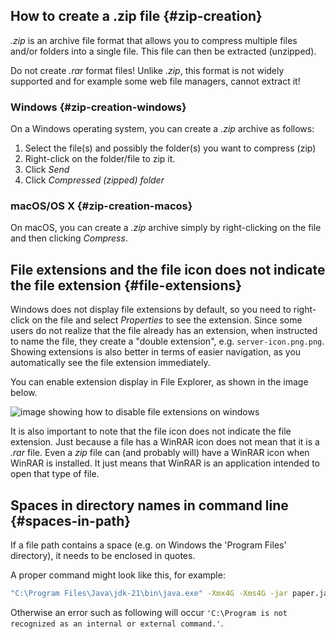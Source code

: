 ## How to create a .zip file {#zip-creation}
*.zip* is an archive file format that allows you to compress multiple files and/or folders into a single file. This file can then be extracted (unzipped).

Do not create *.rar* format files! Unlike *.zip*, this format is not widely supported and for example some web file managers, cannot extract it!

### Windows {#zip-creation-windows}
On a Windows operating system, you can create a *.zip* archive as follows:

1. Select the file(s) and possibly the folder(s) you want to compress (zip)
2. Right-click on the folder/file to zip it.
3. Click *Send*
4. Click *Compressed (zipped) folder*

### macOS/OS X {#zip-creation-macos}
On macOS, you can create a *.zip* archive simply by right-clicking on the file and then clicking *Compress*.

## File extensions and the file icon does not indicate the file extension {#file-extensions}
Windows does not display file extensions by default, so you need to right-click on the file and select *Properties* to see the extension. Since some users do not realize that the file already has an extension, when instructed to name the file, they create a "double extension", e.g. `server-icon.png.png`. Showing extensions is also better in terms of easier navigation, as you automatically see the file extension immediately.

You can enable extension display in File Explorer, as shown in the image below.

![image showing how to disable file extensions on windows](/assets/images/other/windows-file-extensions.png)

It is also important to note that the file icon does not indicate the file extension. Just because a file has a WinRAR icon does not mean that it is a *.rar* file. Even a *zip* file can (and probably will) have a WinRAR icon when WinRAR is installed. It just means that WinRAR is an application intended to open that type of file.

## Spaces in directory names in command line {#spaces-in-path}
If a file path contains a space (e.g. on Windows the 'Program Files' directory), it needs to be enclosed in quotes.

A proper command might look like this, for example:

```sh
"C:\Program Files\Java\jdk-21\bin\java.exe" -Xmx4G -Xms4G -jar paper.jar nogui
```

Otherwise an error such as following will occur
`'C:\Program is not recognized as an internal or external command.'`.